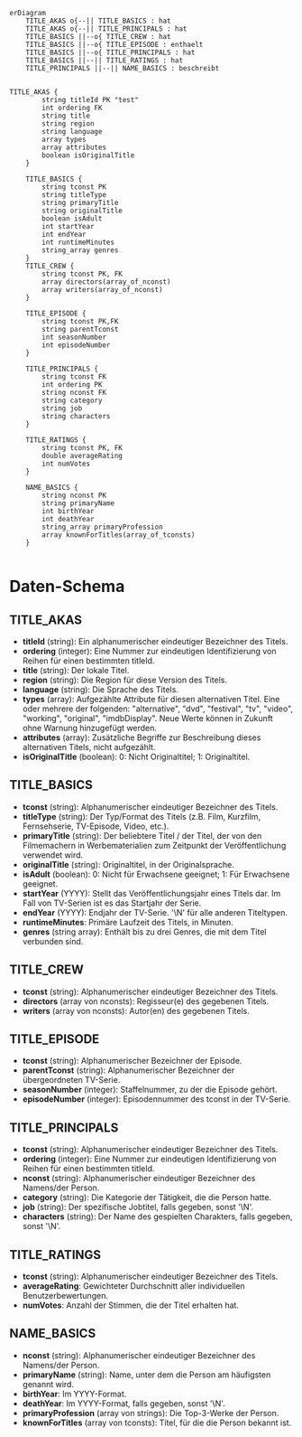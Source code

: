 ```mermaid
erDiagram
    TITLE_AKAS o{--|| TITLE_BASICS : hat
    TITLE_AKAS o{--|| TITLE_PRINCIPALS : hat
    TITLE_BASICS ||--o{ TITLE_CREW : hat
    TITLE_BASICS ||--o{ TITLE_EPISODE : enthaelt
    TITLE_BASICS ||--o{ TITLE_PRINCIPALS : hat
    TITLE_BASICS ||--|| TITLE_RATINGS : hat
    TITLE_PRINCIPALS ||--|| NAME_BASICS : beschreibt
    
    
TITLE_AKAS {
        string titleId PK "test"
        int ordering FK
        string title 
        string region
        string language
        array types
        array attributes 
        boolean isOriginalTitle
    }
    
    TITLE_BASICS {
        string tconst PK
        string titleType
        string primaryTitle
        string originalTitle
        boolean isAdult
        int startYear
        int endYear
        int runtimeMinutes
        string_array genres 
    }
    TITLE_CREW {
        string tconst PK, FK
        array directors(array_of_nconst)
        array writers(array_of_nconst)
    }

    TITLE_EPISODE {
        string tconst PK,FK
        string parentTconst 
        int seasonNumber
        int episodeNumber 
    }

    TITLE_PRINCIPALS {
        string tconst FK  
        int ordering PK
        string nconst FK
        string category
        string job
        string characters 
    }

    TITLE_RATINGS {
        string tconst PK, FK 
        double averageRating   
        int numVotes 
    }

    NAME_BASICS {
        string nconst PK
        string primaryName   
        int birthYear
        int deathYear
        string_array primaryProfession 
        array knownForTitles(array_of_tconsts)
    }


```


# Daten-Schema

## TITLE_AKAS
- **titleId** (string): Ein alphanumerischer eindeutiger Bezeichner des Titels.
- **ordering** (integer): Eine Nummer zur eindeutigen Identifizierung von Reihen für einen bestimmten titleId.
- **title** (string): Der lokale Titel.
- **region** (string): Die Region für diese Version des Titels.
- **language** (string): Die Sprache des Titels.
- **types** (array): Aufgezählte Attribute für diesen alternativen Titel. Eine oder mehrere der folgenden: "alternative", "dvd", "festival", "tv", "video", "working", "original", "imdbDisplay". Neue Werte können in Zukunft ohne Warnung hinzugefügt werden.
- **attributes** (array): Zusätzliche Begriffe zur Beschreibung dieses alternativen Titels, nicht aufgezählt.
- **isOriginalTitle** (boolean): 0: Nicht Originaltitel; 1: Originaltitel.

## TITLE_BASICS
- **tconst** (string): Alphanumerischer eindeutiger Bezeichner des Titels.
- **titleType** (string): Der Typ/Format des Titels (z.B. Film, Kurzfilm, Fernsehserie, TV-Episode, Video, etc.).
- **primaryTitle** (string): Der beliebtere Titel / der Titel, der von den Filmemachern in Werbematerialien zum Zeitpunkt der Veröffentlichung verwendet wird.
- **originalTitle** (string): Originaltitel, in der Originalsprache.
- **isAdult** (boolean): 0: Nicht für Erwachsene geeignet; 1: Für Erwachsene geeignet.
- **startYear** (YYYY): Stellt das Veröffentlichungsjahr eines Titels dar. Im Fall von TV-Serien ist es das Startjahr der Serie.
- **endYear** (YYYY): Endjahr der TV-Serie. '\N' für alle anderen Titeltypen.
- **runtimeMinutes**: Primäre Laufzeit des Titels, in Minuten.
- **genres** (string array): Enthält bis zu drei Genres, die mit dem Titel verbunden sind.

## TITLE_CREW
- **tconst** (string): Alphanumerischer eindeutiger Bezeichner des Titels.
- **directors** (array von nconsts): Regisseur(e) des gegebenen Titels.
- **writers** (array von nconsts): Autor(en) des gegebenen Titels.

## TITLE_EPISODE
- **tconst** (string): Alphanumerischer Bezeichner der Episode.
- **parentTconst** (string): Alphanumerischer Bezeichner der übergeordneten TV-Serie.
- **seasonNumber** (integer): Staffelnummer, zu der die Episode gehört.
- **episodeNumber** (integer): Episodennummer des tconst in der TV-Serie.

## TITLE_PRINCIPALS
- **tconst** (string): Alphanumerischer eindeutiger Bezeichner des Titels.
- **ordering** (integer): Eine Nummer zur eindeutigen Identifizierung von Reihen für einen bestimmten titleId.
- **nconst** (string): Alphanumerischer eindeutiger Bezeichner des Namens/der Person.
- **category** (string): Die Kategorie der Tätigkeit, die die Person hatte.
- **job** (string): Der spezifische Jobtitel, falls gegeben, sonst '\N'.
- **characters** (string): Der Name des gespielten Charakters, falls gegeben, sonst '\N'.

## TITLE_RATINGS
- **tconst** (string): Alphanumerischer eindeutiger Bezeichner des Titels.
- **averageRating**: Gewichteter Durchschnitt aller individuellen Benutzerbewertungen.
- **numVotes**: Anzahl der Stimmen, die der Titel erhalten hat.

## NAME_BASICS
- **nconst** (string): Alphanumerischer eindeutiger Bezeichner des Namens/der Person.
- **primaryName** (string): Name, unter dem die Person am häufigsten genannt wird.
- **birthYear**: Im YYYY-Format.
- **deathYear**: Im YYYY-Format, falls gegeben, sonst '\N'.
- **primaryProfession** (array von strings): Die Top-3-Werke der Person.
- **knownForTitles** (array von tconsts): Titel, für die die Person bekannt ist.

